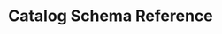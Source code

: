 ---
title: Catalog Schema Reference
description: OSCAL Catalog Schema Reference
permalink: /docs/schemas/oscal-catalog-json/
layout: schemas
sidenav: schemas
subnav: true
model: oscal-catalog-json
---